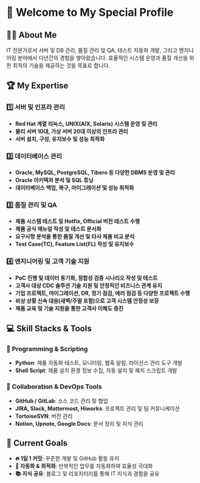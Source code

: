 # 🚀 Welcome to My Special Profile

## 👨‍💻 About Me
IT 전문가로서 서버 및 DB 관리, 품질 관리 및 QA, 테스트 자동화 개발, 그리고 엔지니어링 분야에서 다년간의 경험을 쌓아왔습니다. 
효율적인 시스템 운영과 품질 개선을 위한 최적의 기술을 제공하는 것을 목표로 합니다.

## 🏆 **My Expertise**

### 1️⃣ 서버 및 인프라 관리
- **Red Hat 계열 리눅스, UNIX(AIX, Solaris) 시스템 운영 및 관리**
- **물리 서버 10대, 가상 서버 20대 이상의 인프라 관리**
- **서버 설치, 구성, 유지보수 및 성능 최적화**

### 2️⃣ 데이터베이스 관리
- **Oracle, MySQL, PostgreSQL, Tibero 등 다양한 DBMS 운영 및 관리**
- **Oracle 아키텍처 분석 및 SQL 튜닝**
- **데이터베이스 백업, 복구, 마이그레이션 및 성능 최적화**

### 3️⃣ 품질 관리 및 QA
- **제품 시스템 테스트 및 Hotfix, Official 버전 테스트 수행**
- **제품 공식 매뉴얼 작성 및 테스트 문서화**
- **요구사항 분석을 통한 품질 개선 및 타사 제품 비교 분석**
- **Test Case(TC), Feature List(FL) 작성 및 유지보수**

### 4️⃣ 엔지니어링 및 고객 기술 지원
- **PoC 진행 및 데이터 동기화, 정합성 검증 시나리오 작성 및 테스트**
- **고객사 대상 CDC 솔루션 기술 지원 및 안정적인 비즈니스 관계 유지**
- **기업 프로젝트, 마이그레이션, DR, 정기 점검, 에러 점검 등 다양한 프로젝트 수행**
- **비상 상황 신속 대응(새벽/주말 포함)으로 고객 시스템 안정성 보장**
- **제품 교육 및 기술 지원을 통한 고객사 이해도 증진**

## 💻 **Skill Stacks & Tools**

### 🔹 **Programming & Scripting**
- **Python**: 제품 자동화 테스트, 모니터링, 웹훅 알림, 라이선스 관리 도구 개발
- **Shell Script**: 제품 설치 환경 정보 수집, 자동 설치 및 패치 스크립트 개발

### 🔹 **Collaboration & DevOps Tools**
- **GitHub / GitLab**: 소스 코드 관리 및 협업
- **JIRA, Slack, Mattermost, Hiworks**: 프로젝트 관리 및 팀 커뮤니케이션
- **TortoiseSVN**: 버전 관리
- **Notion, Upnote, Google Docs**: 문서 정리 및 지식 관리

## 🎯 **Current Goals**
- **🔥 1일 1 커밋**: 꾸준한 개발 및 GitHub 활동 유지
- **🤖 자동화 & 최적화**: 반복적인 업무를 자동화하여 효율성 극대화
- **📚 지식 공유**: 블로그 및 리포지터리를 통해 IT 지식과 경험을 공유
